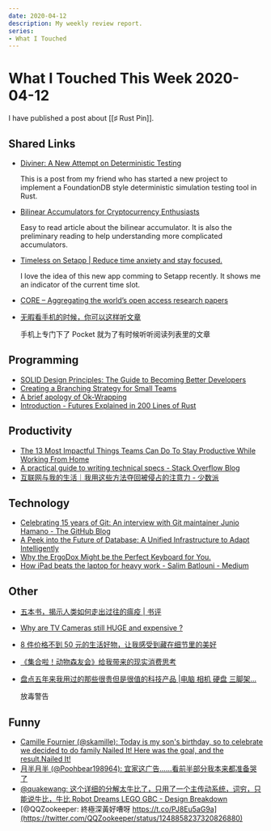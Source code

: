 ```yaml
---
date: 2020-04-12
description: My weekly review report.
series:
- What I Touched
---
```


# What I Touched This Week 2020-04-12

I have published a post about [[♯ Rust Pin]].

<!--more-->

## Shared Links

-   [Diviner: A New Attempt on Deterministic Testing](https://xuejie.space/2020_04_11_diviner_a_new_attempt_on_deterministic_testing/)

    This is a post from my friend who has started a new project to implement a FoundationDB style deterministic simulation testing tool in Rust.

-   [Bilinear Accumulators for Cryptocurrency Enthusiasts](https://decentralizedthoughts.github.io/2020-04-02-bilinear-accumulators-for-cryptocurrency/)

    Easy to read article about the bilinear accumulator. It is also the
    preliminary reading to help understanding more complicated accumulators.

-   [Timeless on Setapp | Reduce time anxiety and stay focused.](https://setapp.com/apps/timeless)

    I love the idea of this new app comming to Setapp recently. It shows me an indicator of the current time slot.

-   [CORE – Aggregating the world’s open access research papers](https://core.ac.uk/)
-   [无暇看手机的时候，你可以这样听文章](https://sspai.com/post/59948)

    手机上专门下了 Pocket 就为了有时候听听阅读列表里的文章

## Programming

-   [SOLID Design Principles: The Guide to Becoming Better Developers](https://adevait.com/software/solid-design-principles-the-guide-to-becoming-better-developers)
-   [Creating a Branching Strategy for Small Teams](https://adevait.com/software/creating-branching-strategy)
-   [A brief apology of Ok-Wrapping](https://boats.gitlab.io/blog/post/why-ok-wrapping/)
-   [Introduction - Futures Explained in 200 Lines of Rust](https://cfsamson.github.io/books-futures-explained/)

## Productivity

-   [The 13 Most Impactful Things Teams Can Do To Stay Productive While Working From Home](https://doist.com/blog/work-from-home-advice/)
-   [A practical guide to writing technical specs - Stack Overflow Blog](https://stackoverflow.blog/2020/04/06/a-practical-guide-to-writing-technical-specs/?utm_source=Iterable&utm_medium=email&utm_campaign=the_overflow_newsletter)
-   [互联网与我的生活｜我用这些方法夺回被侵占的注意力 - 少数派](https://sspai.com/post/59606)

## Technology

-   [Celebrating 15 years of Git: An interview with Git maintainer Junio Hamano - The GitHub Blog](https://github.blog/2020-04-07-celebrating-15-years-of-git-an-interview-with-git-maintainer-junio-hamano/)
-   [A Peek into the Future of Database: A Unified Infrastructure to Adapt Intelligently](https://pingcap.com/blog/future-of-database-unified-infrastructure-to-adapt-intelligently/)
-   [Why the ErgoDox Might be the Perfect Keyboard for You.](https://medium.com/datadriveninvestor/why-the-ergodox-might-be-the-perfect-keyboard-for-you-d223fc40977e)
-   [How iPad beats the laptop for heavy work - Salim Batlouni - Medium](https://medium.com/@batlounis/how-ipad-beats-the-laptop-for-heavy-work-4776cba5e55d)

## Other

-   [五本书，揭示人类如何走出过往的瘟疫 | 书评](http://mp.weixin.qq.com/s?__biz=MjM5MjA1Mzk2MQ==&mid=2650877440&idx=1&sn=6f75a39c1854cf6cccd35bb38822c279&chksm=bd59a1a68a2e28b03e26a66bf828b3a20098ef2f888ae67551679665eefd6d1a1e2c75ed1658&mpshare=1&scene=1&srcid=&sharer_sharetime=1586585502628&sharer_shareid=e7bb68422a42795eb26b0930876fa613)
-   [Why are TV Cameras still HUGE and expensive ?](https://www.youtube.com/watch?v=RkTaMyatsTo)
-   [8 件价格不到 50 元的生活好物，让我感受到藏在细节里的美好](https://sspai.com/post/59789)
-   [《集合啦！动物森友会》给我带来的现实消费思考](https://sspai.com/post/59882)
-   [盘点五年来我用过的那些很贵但是很值的科技产品 |电脑 相机 硬盘 三脚架...](https://www.youtube.com/watch?v=E2bQjmY-8lk)

    放毒警告

## Funny

-   [Camille Fournier (@skamille): Today is my son's birthday, so to celebrate we decided to do family Nailed It! Here was the goal, and the result.Nailed It!](https://twitter.com/skamille/status/1246534738136924160)
-   [月半月半 (@Poohbear198964): 宜家这广告……看前半部分我本来都准备哭了](https://twitter.com/Poohbear198964/status/1248669038168817666)
-   [@quakewang: 这个详细的分解太牛比了，只用了一个主传动系统，词穷，只能说牛比，牛比 Robot Dreams LEGO GBC - Design Breakdown](https://twitter.com/quakewang/status/1248852233556385792)
-   [@QQZookeeper: 終極深黃好嘈呀 https://t.co/PJ8Eu5aG9a](https://twitter.com/QQZookeeper/status/1248858237320826880)
